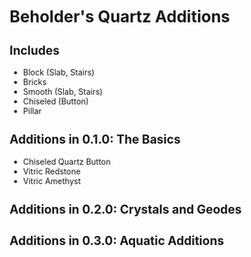 # Beholder's Quartz Additions

## Includes

 - Block (Slab, Stairs)
 - Bricks
 - Smooth (Slab, Stairs)
 - Chiseled (Button)
 - Pillar

## Additions in 0.1.0: The Basics

 - Chiseled Quartz Button
 - Vitric Redstone
 - Vitric Amethyst

## Additions in 0.2.0: Crystals and Geodes
## Additions in 0.3.0: Aquatic Additions
